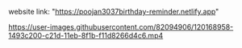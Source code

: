 
website link: "https://poojan3037birthday-reminder.netlify.app"

https://user-images.githubusercontent.com/82094906/120168958-1493c200-c21d-11eb-8f1b-f11d8266d4c6.mp4

